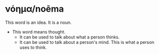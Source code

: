 # νόημα/noēma
This word is an idea. It is a noun.
* This word means thought.
    * It can be used to talk about what a person thinks.
    * It can be used to talk about a person's mind. This is what a person uses to think.
